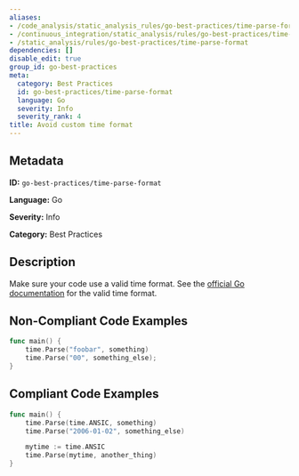 ```yaml
---
aliases:
- /code_analysis/static_analysis_rules/go-best-practices/time-parse-format
- /continuous_integration/static_analysis/rules/go-best-practices/time-parse-format
- /static_analysis/rules/go-best-practices/time-parse-format
dependencies: []
disable_edit: true
group_id: go-best-practices
meta:
  category: Best Practices
  id: go-best-practices/time-parse-format
  language: Go
  severity: Info
  severity_rank: 4
title: Avoid custom time format
---
```

<!--  SOURCED FROM https://github.com/DataDog/datadog-static-analyzer-rule-docs -->


## Metadata
**ID:** `go-best-practices/time-parse-format`

**Language:** Go

**Severity:** Info

**Category:** Best Practices

## Description
Make sure your code use a valid time format. See the [official Go documentation](https://pkg.go.dev/time#pkg-constant) for the valid time format.

## Non-Compliant Code Examples
```go
func main() {
    time.Parse("foobar", something)
    time.Parse("00", something_else);
}
```

## Compliant Code Examples
```go
func main() {
    time.Parse(time.ANSIC, something)
    time.Parse("2006-01-02", something_else)

    mytime := time.ANSIC
    time.Parse(mytime, another_thing)
}
```
